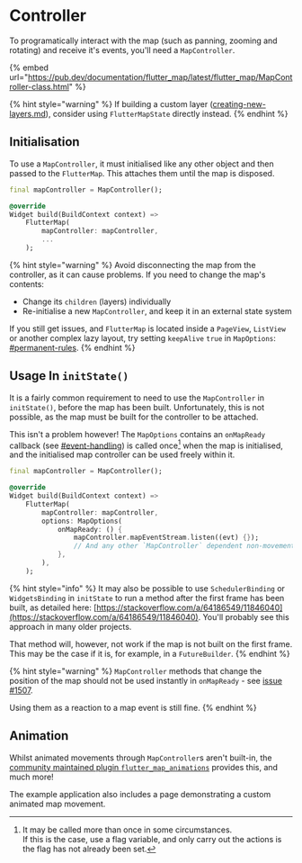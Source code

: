 # Controller

To programatically interact with the map (such as panning, zooming and rotating) and receive it's events, you'll need a `MapController`.

{% embed url="https://pub.dev/documentation/flutter_map/latest/flutter_map/MapController-class.html" %}

{% hint style="warning" %}
If building a custom layer ([creating-new-layers.md](../plugins/making-a-plugin/creating-new-layers.md "mention")), consider using `FlutterMapState` directly instead.
{% endhint %}

## Initialisation

To use a `MapController`, it must initialised like any other object and then passed to the `FlutterMap`. This attaches them until the map is disposed.

```dart
final mapController = MapController();

@override
Widget build(BuildContext context) =>
    FlutterMap(
        mapController: mapController,
        ...
    );
```

{% hint style="warning" %}
Avoid disconnecting the map from the controller, as it can cause problems. If you need to change the map's contents:

* Change its `children` (layers) individually
* Re-initialise a new `MapController`, and keep it in an external state system

If you still get issues, and `FlutterMap` is located inside a `PageView`, `ListView` or another complex lazy layout, try setting `keepAlive` `true` in `MapOptions`: [#permanent-rules](options.md#permanent-rules "mention").
{% endhint %}

## Usage In `initState()`

It is a fairly common requirement to need to use the `MapController` in `initState()`, before the map has been built. Unfortunately, this is not possible, as the map must be built for the controller to be attached.

This isn't a problem however! The `MapOptions` contains an `onMapReady` callback (see [#event-handling](options.md#event-handling "mention")) is called once[^1] when the map is initialised, and the initialised map controller can be used freely within it.

```dart
final mapController = MapController();

@override
Widget build(BuildContext context) =>
    FlutterMap(
        mapController: mapController,
        options: MapOptions(
            onMapReady: () {
                mapController.mapEventStream.listen((evt) {});
                // And any other `MapController` dependent non-movement methods
            },
        ),
    );
```

{% hint style="info" %}
It may also be possible to use `SchedulerBinding` or `WidgetsBinding` in `initState` to run a method after the first frame has been built, as detailed here: [https://stackoverflow.com/a/64186549/11846040](https://stackoverflow.com/a/64186549/11846040). You'll probably see this approach in many older projects.

That method will, however, not work if the map is not built on the first frame. This may be the case if it is, for example, in a `FutureBuilder`.
{% endhint %}

{% hint style="warning" %}
`MapController` methods that change the position of the map should not be used instantly in `onMapReady` - see [issue #1507](https://github.com/fleaflet/flutter\_map/issues/1507).

Using them as a reaction to a map event is still fine.
{% endhint %}

## Animation

Whilst animated movements through `MapController`s aren't built-in, the [community maintained plugin `flutter_map_animations`](https://github.com/TesteurManiak/flutter\_map\_animations) provides this, and much more!

The example application also includes a page demonstrating a custom animated map movement.

[^1]: It may be called more than once in some circumstances.\
    If this is the case, use a flag variable, and only carry out the actions is the flag has not already been set.
